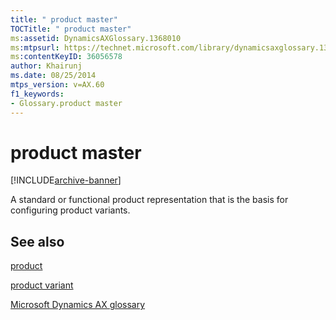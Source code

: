 ```yaml
---
title: " product master"
TOCTitle: " product master"
ms:assetid: DynamicsAXGlossary.1368010
ms:mtpsurl: https://technet.microsoft.com/library/dynamicsaxglossary.1368010(v=AX.60)
ms:contentKeyID: 36056578
author: Khairunj
ms.date: 08/25/2014
mtps_version: v=AX.60
f1_keywords:
- Glossary.product master
---
```


# product master


[!INCLUDE[archive-banner](includes/archive-banner.md)]

A standard or functional product representation that is the basis for configuring product variants.

## See also

[product](product.md)

[product variant](product-variant.md)

[Microsoft Dynamics AX glossary](glossary/microsoft-dynamics-ax-glossary.md)

  


